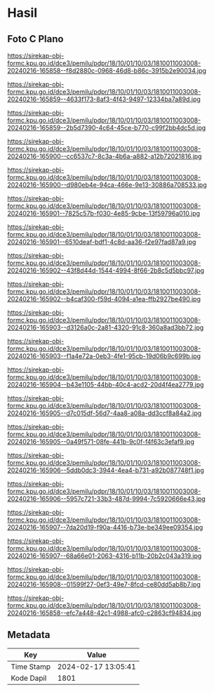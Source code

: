 # Hasil

## Foto C Plano

https://sirekap-obj-formc.kpu.go.id/dce3/pemilu/pdpr/18/10/01/10/03/1810011003008-20240216-165858--f8d2880c-0968-46d8-b86c-3915b2e90034.jpg

https://sirekap-obj-formc.kpu.go.id/dce3/pemilu/pdpr/18/10/01/10/03/1810011003008-20240216-165859--4633f173-8af3-4f43-9497-12334ba7a89d.jpg

https://sirekap-obj-formc.kpu.go.id/dce3/pemilu/pdpr/18/10/01/10/03/1810011003008-20240216-165859--2b5d7390-4c64-45ce-b770-c99f2bb4dc5d.jpg

https://sirekap-obj-formc.kpu.go.id/dce3/pemilu/pdpr/18/10/01/10/03/1810011003008-20240216-165900--cc6537c7-8c3a-4b6a-a882-a12b72021816.jpg

https://sirekap-obj-formc.kpu.go.id/dce3/pemilu/pdpr/18/10/01/10/03/1810011003008-20240216-165900--d980eb4e-94ca-466e-9e13-30886a708533.jpg

https://sirekap-obj-formc.kpu.go.id/dce3/pemilu/pdpr/18/10/01/10/03/1810011003008-20240216-165901--7825c57b-f030-4e85-9cbe-13f59796a010.jpg

https://sirekap-obj-formc.kpu.go.id/dce3/pemilu/pdpr/18/10/01/10/03/1810011003008-20240216-165901--6510deaf-bdf1-4c8d-aa36-f2e97fad87a9.jpg

https://sirekap-obj-formc.kpu.go.id/dce3/pemilu/pdpr/18/10/01/10/03/1810011003008-20240216-165902--43f8d44d-1544-4994-8f66-2b8c5d5bbc97.jpg

https://sirekap-obj-formc.kpu.go.id/dce3/pemilu/pdpr/18/10/01/10/03/1810011003008-20240216-165902--b4caf300-f59d-4094-a1ea-ffb2927be490.jpg

https://sirekap-obj-formc.kpu.go.id/dce3/pemilu/pdpr/18/10/01/10/03/1810011003008-20240216-165903--d3126a0c-2a81-4320-91c8-360a8ad3bb72.jpg

https://sirekap-obj-formc.kpu.go.id/dce3/pemilu/pdpr/18/10/01/10/03/1810011003008-20240216-165903--f1a4e72a-0eb3-4fe1-95cb-19d06b9c699b.jpg

https://sirekap-obj-formc.kpu.go.id/dce3/pemilu/pdpr/18/10/01/10/03/1810011003008-20240216-165904--b43e1105-44bb-40c4-acd2-20d4f4ea2779.jpg

https://sirekap-obj-formc.kpu.go.id/dce3/pemilu/pdpr/18/10/01/10/03/1810011003008-20240216-165905--d7c015df-56d7-4aa8-a08a-dd3ccf8a84a2.jpg

https://sirekap-obj-formc.kpu.go.id/dce3/pemilu/pdpr/18/10/01/10/03/1810011003008-20240216-165905--0a49f571-08fe-441b-9c0f-f4f63c3efaf9.jpg

https://sirekap-obj-formc.kpu.go.id/dce3/pemilu/pdpr/18/10/01/10/03/1810011003008-20240216-165906--5ddb0dc3-3944-4ea4-b731-a92b087748f1.jpg

https://sirekap-obj-formc.kpu.go.id/dce3/pemilu/pdpr/18/10/01/10/03/1810011003008-20240216-165906--5957c721-33b3-487d-9994-7c5920666e43.jpg

https://sirekap-obj-formc.kpu.go.id/dce3/pemilu/pdpr/18/10/01/10/03/1810011003008-20240216-165907--7da20d19-f90a-4416-b73e-be349ee09354.jpg

https://sirekap-obj-formc.kpu.go.id/dce3/pemilu/pdpr/18/10/01/10/03/1810011003008-20240216-165907--68a66e01-2063-4316-b11b-20b2c043a319.jpg

https://sirekap-obj-formc.kpu.go.id/dce3/pemilu/pdpr/18/10/01/10/03/1810011003008-20240216-165908--01599f27-0ef3-49e7-8fcd-ce80dd5ab8b7.jpg

https://sirekap-obj-formc.kpu.go.id/dce3/pemilu/pdpr/18/10/01/10/03/1810011003008-20240216-165858--efc7a448-42c1-4988-afc0-c2863cf94834.jpg


## Metadata

| Key        | Value               |
| ---------- | ------------------- |
| Time Stamp | 2024-02-17 13:05:41 |
| Kode Dapil | 1801                |



